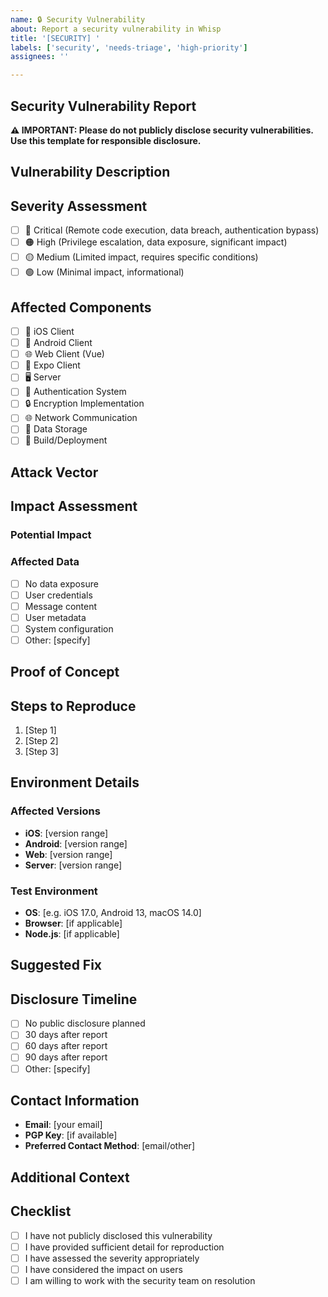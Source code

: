 ```yaml
---
name: 🔒 Security Vulnerability
about: Report a security vulnerability in Whisp
title: '[SECURITY] '
labels: ['security', 'needs-triage', 'high-priority']
assignees: ''

---
```


## Security Vulnerability Report

**⚠️ IMPORTANT: Please do not publicly disclose security vulnerabilities. Use this template for responsible disclosure.**

## Vulnerability Description

<!-- Provide a clear and concise description of the security vulnerability -->

## Severity Assessment

<!-- Mark the severity level -->

- [ ] 🔴 Critical (Remote code execution, data breach, authentication bypass)
- [ ] 🟠 High (Privilege escalation, data exposure, significant impact)
- [ ] 🟡 Medium (Limited impact, requires specific conditions)
- [ ] 🟢 Low (Minimal impact, informational)

## Affected Components

<!-- Mark all components affected by this vulnerability -->

- [ ] 📱 iOS Client
- [ ] 🤖 Android Client
- [ ] 🌐 Web Client (Vue)
- [ ] 📱 Expo Client
- [ ] 🖥️ Server
- [ ] 🔐 Authentication System
- [ ] 🔒 Encryption Implementation
- [ ] 🌐 Network Communication
- [ ] 💾 Data Storage
- [ ] 🔧 Build/Deployment

## Attack Vector

<!-- Describe how this vulnerability could be exploited -->

## Impact Assessment

### Potential Impact
<!-- What could an attacker achieve with this vulnerability? -->

### Affected Data
<!-- What data could be compromised? -->

- [ ] No data exposure
- [ ] User credentials
- [ ] Message content
- [ ] User metadata
- [ ] System configuration
- [ ] Other: [specify]

## Proof of Concept

<!-- If you have a proof of concept, describe it here (do not include actual exploit code) -->

## Steps to Reproduce

<!-- Provide steps to reproduce the vulnerability (be careful not to include actual exploit details) -->

1. [Step 1]
2. [Step 2]
3. [Step 3]

## Environment Details

### Affected Versions
<!-- Which versions are affected? -->

- **iOS**: [version range]
- **Android**: [version range]
- **Web**: [version range]
- **Server**: [version range]

### Test Environment
- **OS**: [e.g. iOS 17.0, Android 13, macOS 14.0]
- **Browser**: [if applicable]
- **Node.js**: [if applicable]

## Suggested Fix

<!-- If you have suggestions for fixing this vulnerability, describe them here -->

## Disclosure Timeline

<!-- When do you plan to publicly disclose this vulnerability? -->

- [ ] No public disclosure planned
- [ ] 30 days after report
- [ ] 60 days after report
- [ ] 90 days after report
- [ ] Other: [specify]

## Contact Information

<!-- Provide your contact information for follow-up -->

- **Email**: [your email]
- **PGP Key**: [if available]
- **Preferred Contact Method**: [email/other]

## Additional Context

<!-- Add any other relevant information -->

## Checklist

- [ ] I have not publicly disclosed this vulnerability
- [ ] I have provided sufficient detail for reproduction
- [ ] I have assessed the severity appropriately
- [ ] I have considered the impact on users
- [ ] I am willing to work with the security team on resolution
